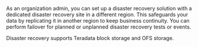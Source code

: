 As an organization admin, you can set up a disaster recovery solution with a dedicated disaster recovery site in a different region. This safeguards your data by replicating it in another region to keep business continuity. You can perform failover for planned or unplanned disaster recovery tests or events.

Disaster recovery supports Teradata block storage and OFS storage.


